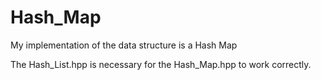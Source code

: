 # Hash_Map
My implementation of the data structure is a Hash Map

The Hash_List.hpp is necessary for the Hash_Map.hpp to work correctly.
